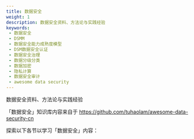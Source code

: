 ```yaml
---
title: 数据安全
weight: 1
description: 数据安全资料、方法论与实践经验
keywords:
 - 数据安全
 - DSMM
 - 数据安全能力成熟度模型
 - DSM数据安全认证
 - 数据安全治理
 - 数据分级分类
 - 数据加密
 - 隐私计算
 - 数据安全审计
 - awesome data security
---
```


数据安全资料、方法论与实践经验
<!--more-->

「数据安全」知识库内容来自于 https://github.com/tuhaolam/awesome-data-security-cn

探索以下各节以学习「数据安全」内容：





